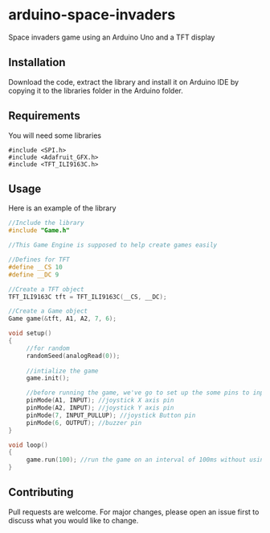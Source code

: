 # arduino-space-invaders
Space invaders game using an Arduino Uno and a TFT display 

## Installation
Download the code, extract the library and install it on Arduino IDE by copying it to the libraries folder in the Arduino folder.

## Requirements
You will need some libraries
```
#include <SPI.h>
#include <Adafruit_GFX.h>
#include <TFT_ILI9163C.h>
```

## Usage
Here is an example of the library

```cpp
//Include the library
#include "Game.h"

//This Game Engine is supposed to help create games easily 

//Defines for TFT
#define __CS 10
#define __DC 9

//Create a TFT object
TFT_ILI9163C tft = TFT_ILI9163C(__CS, __DC);

//Create a Game object
Game game(&tft, A1, A2, 7, 6);

void setup()
{
     //for random
     randomSeed(analogRead(0));
     
     //intialize the game
     game.init();

     //before running the game, we've go to set up the some pins to inputs and outputs
     pinMode(A1, INPUT); //joystick X axis pin
     pinMode(A2, INPUT); //joystick Y axis pin
     pinMode(7, INPUT_PULLUP); //joystick Button pin
     pinMode(6, OUTPUT); //buzzer pin
}

void loop()
{
     game.run(100); //run the game on an interval of 100ms without using delay;
}
```


## Contributing
Pull requests are welcome. For major changes, please open an issue first to discuss what you would like to change.
